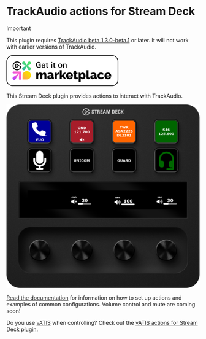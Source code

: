 # TrackAudio actions for Stream Deck <!-- omit from toc -->

> [!IMPORTANT]
> This plugin requires [TrackAudio beta 1.3.0-beta.1](https://github.com/pierr3/TrackAudio/releases/tag/1.3.0-beta.1) or later. It will not work with earlier versions of TrackAudio.

[![get it on marketplace](docs/marketplace-light.svg "Get TrackAudio on Marketplace")](https://marketplace.elgato.com/product/trackaudio-e913a0ca-4c12-411d-a5a6-acf5f6c4bdea)

This Stream Deck plugin provides actions to interact with TrackAudio.

![Stream Deck + with hotline, GND/TWR/S46 stations, push to talk, UNICOM/GUARD stations, and TrackAudio status. The dials show GND/TWR/S46 volume.](docs/example.png)

[Read the documentation](https://projects.neilenns.com/docs/streamdeck-trackaudio) for information on how to set up actions and examples of common configurations. Volume control and mute are coming soon!

Do you use [vATIS](https://vatis.app/) when controlling? Check out the [vATIS actions for Stream Deck plugin](https://github.com/neilenns/streamdeck-vatis).
